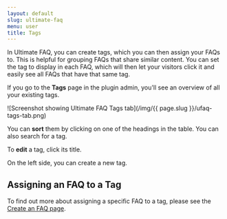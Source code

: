 ```yaml
---
layout: default
slug: ultimate-faq
menu: user
title: Tags
---
```

In Ultimate FAQ, you can create tags, which you can then assign your FAQs to. This is helpful for grouping FAQs that share similar content. You can set the tag to display in each FAQ, which will then let your visitors click it and easily see all FAQs that have that same tag.

If you go to the **Tags** page in the plugin admin, you'll see an overview of all your existing tags.

![Screenshot showing Ultimate FAQ Tags tab](/img/{{ page.slug }}/ufaq-tags-tab.png)

You can **sort** them by clicking on one of the headings in the table. You can also search for a tag.

To **edit** a tag, click its title.

On the left side, you can create a new tag.

## Assigning an FAQ to a Tag

To find out more about assigning a specific FAQ to a tag, please see the [Create an FAQ page](create).